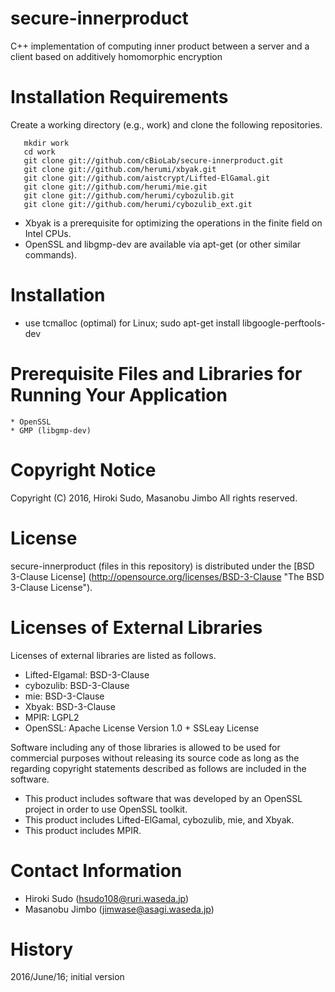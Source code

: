 # **secure-innerproduct**

C++ implementation of computing inner product between a server and a client based on additively homomorphic encryption

# Installation Requirements

Create a working directory (e.g., work) and clone the following repositories.

       mkdir work
       cd work
       git clone git://github.com/cBioLab/secure-innerproduct.git
       git clone git://github.com/herumi/xbyak.git
       git clone git://github.com/aistcrypt/Lifted-ElGamal.git
       git clone git://github.com/herumi/mie.git
       git clone git://github.com/herumi/cybozulib.git
       git clone git://github.com/herumi/cybozulib_ext.git

* Xbyak is a prerequisite for optimizing the operations in the finite field on Intel CPUs.
* OpenSSL and libgmp-dev are available via apt-get (or other similar commands).

# Installation
  

* use tcmalloc (optimal) for Linux; sudo apt-get install libgoogle-perftools-dev

# Prerequisite Files and Libraries for Running Your Application
	* OpenSSL
	* GMP (libgmp-dev)

# Copyright Notice

Copyright (C) 2016, Hiroki Sudo, Masanobu Jimbo
All rights reserved.

# License

secure-innerproduct (files in this repository) is distributed under the [BSD 3-Clause License] (http://opensource.org/licenses/BSD-3-Clause "The BSD 3-Clause License").

# Licenses of External Libraries

Licenses of external libraries are listed as follows.

* Lifted-Elgamal: BSD-3-Clause
* cybozulib: BSD-3-Clause
* mie: BSD-3-Clause
* Xbyak: BSD-3-Clause
* MPIR: LGPL2
* OpenSSL: Apache License Version 1.0 + SSLeay License

Software including any of those libraries is allowed to be used for commercial purposes without releasing its source code as long as the regarding copyright statements described as follows are included in the software.

* This product includes software that was developed by an OpenSSL project in order to use OpenSSL toolkit.
* This product includes Lifted-ElGamal, cybozulib, mie, and Xbyak.
* This product includes MPIR.

# Contact Information

* Hiroki Sudo (hsudo108@ruri.waseda.jp)
* Masanobu Jimbo (jimwase@asagi.waseda.jp)

# History

2016/June/16; initial version
